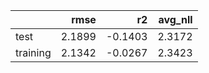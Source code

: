 |          |   rmse |      r2 |   avg_nll |
|:---------|-------:|--------:|----------:|
| test     | 2.1899 | -0.1403 |    2.3172 |
| training | 2.1342 | -0.0267 |    2.3423 |